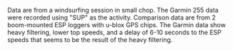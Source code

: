 Data are from a windsurfing session in small chop. The Garmin 255 data were recorded using "SUP" as the activity. 
Comparison data are from 2 boom-mounted ESP loggers with u-blox GPS chips.
The Garmin data show heavy filtering, lower top speeds, and a delay of 6-10 seconds to the ESP speeds that seems to be the result of the heavy filtering.
